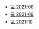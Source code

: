 - [💻 2021-08](/blog/leetcode/2021/2021-08.md)
- [💻 2021-09](/blog/leetcode/2021/2021-09.md)
- [💻 2021-10](/blog/leetcode/2021/2021-10.md)




